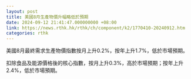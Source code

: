 ```yaml
---
layout: post
title: 美國8月生產物價升幅略低於預期
date: 2024-09-12 21:41:47.000000000 +08:00
link: https://news.rthk.hk/rthk/ch/component/k2/1770410-20240912.htm
categories: rthk
---
```


美國8月最終需求生產物價指數按月上升0.2%，按年上升1.7%，低於市場預期。

扣除食品及能源價格後的核心指數，按月上升0.3%，高於市場預期；按年上升2.4%，低於市場預期。
